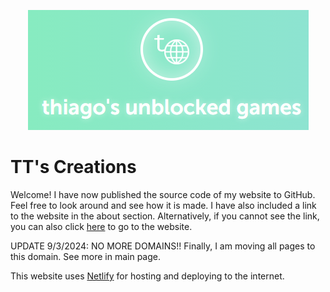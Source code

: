 <p align="center">
    <img src="images/readmelogo.png">
</p>

# TT's Creations

Welcome! I have now published the source code of my website to GitHub. Feel free to look around and see how it is made. I have also included a link to the website in the about section.
Alternatively, if you cannot see the link, you can also click [here](https://ttunblocked.netlify.app) to go to the website.

UPDATE 9/3/2024: NO MORE DOMAINS!! Finally, I am moving all pages to this domain. See more in main page.

This website uses [Netlify](https://netlify.com) for hosting and deploying to the internet.
